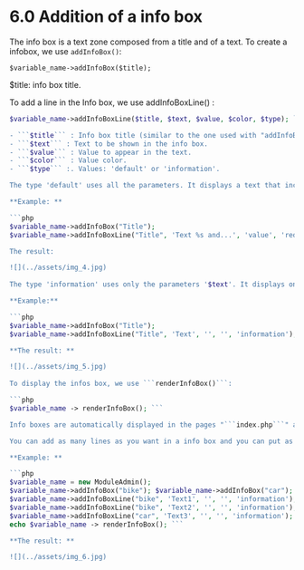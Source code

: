# 6.0 Addition of a info box

The info box is a text zone composed from a title and of a text. To create a infobox, we use ```addInfoBox()```: 

```$variable_name->addInfoBox($title); ```

$title: info box title. 

To add a line in the Info box, we use addInfoBoxLine() : 

```php
$variable_name->addInfoBoxLine($title, $text, $value, $color, $type); ```

- ```$title``` : Info box title (similar to the one used with "addInfoBox"). 
- ```$text``` : Text to be shown in the info box. 
- ```$value``` : Value to appear in the text. 
- ```$color``` : Value color. 
- ```$type``` :. Values: 'default' or 'information'. 

The type 'default' uses all the parameters. It displays a text that includes the variable $value of the color 'color'. 

**Example: **

```php
$variable_name->addInfoBox("Title"); 
$variable_name->addInfoBoxLine("Title", 'Text %s and...', 'value', 'red', 'default'); ```

The result: 

![](../assets/img_4.jpg) 
 
The type 'information' uses only the parameters '$text'. It displays only a text. 

**Example:** 

```php
$variable_name->addInfoBox("Title"); 
$variable_name->addInfoBoxLine("Title", 'Text', '', '', 'information'); ```

**The result: **

![](../assets/img_5.jpg) 
 
To display the infos box, we use ```renderInfoBox()```: 

```php
$variable_name -> renderInfoBox(); ```

Info boxes are automatically displayed in the pages "```index.php```" and "```about.php```" if you are using functions that handle these parts. 

You can add as many lines as you want in a info box and you can put as many infos box as you wish. Those are the infos box title that can link the right lines with the correct infos box. 

**Example: **

```php
$variable_name = new ModuleAdmin(); 
$variable_name->addInfoBox("bike"); $variable_name->addInfoBox("car");
$variable_name->addInfoBoxLine("bike", 'Text1', '', '', 'information');
$variable_name->addInfoBoxLine("bike", 'Text2', '', '', 'information');
$variable_name->addInfoBoxLine("car", 'Text3', '', '', 'information'); 
echo $variable_name -> renderInfoBox(); ```

**The result: **

![](../assets/img_6.jpg) 
